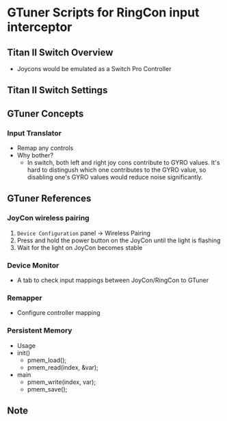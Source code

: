 # GTuner Scripts for RingCon input interceptor
## Titan II Switch Overview
* Joycons would be emulated as a Switch Pro Controller

## Titan II Switch Settings

## GTuner Concepts
### Input Translator
* Remap any controls
* Why bother?
	* In switch, both left and right joy cons contribute to GYRO values. It's hard to distingush which one contributes to the GYRO value, so disabling one's GYRO values would reduce noise significantly.

## GTuner References
### JoyCon wireless pairing
   1. `Device Configuration` panel -> Wireless Pairing
   1. Press and hold the power button on the JoyCon until the light is flashing
   1. Wait for the light on JoyCon becomes stable

### Device Monitor 
* A tab to check input mappings between JoyCon/RingCon to GTuner

### Remapper
* Configure controller mapping

### Persistent Memory
* Usage
* init()
	* pmem_load();
	* pmem_read(index, &var);
* main
	* pmem_write(index, var);
	* pmem_save();

## Note
